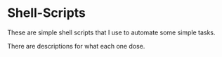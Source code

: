
# Shell-Scripts
These are simple shell scripts that I use to automate some simple tasks.

There are descriptions for what each one dose.
